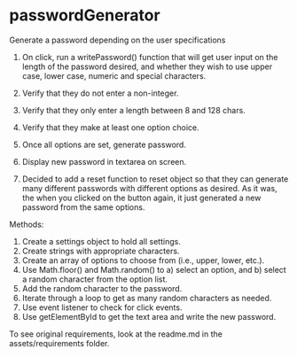# passwordGenerator
Generate a password depending on the user specifications

1. On click, run a writePassword() function that will get user input on the length
of the password desired, and whether they wish to use upper case, lower case, numeric 
and special characters.

2. Verify that they do not enter a non-integer.

4. Verify that they only enter a length between 8 and 128 chars.

5. Verify that they make at least one option choice.

6. Once all options are set, generate password.

7. Display new password in textarea on screen.

8. Decided to add a reset function to reset object so that they can generate many different passwords with different options as desired. As it was, the when you clicked on the button again, it just generated a new password from the same options.

Methods:

1. Create a settings object to hold all settings.
2. Create strings with appropriate characters.
4. Create an array of options to choose from (i.e., upper, lower, etc.).
5. Use Math.floor() and Math.random() to a) select an option, and b) select a 
random character from the option list.
6. Add the random character to the password.
7. Iterate through a loop to get as many random characters as needed.
8. Use event listener to check for click events.
9. Use getElementById to get the text area and write the new password.

To see original requirements, look at the readme.md in the assets/requirements folder.

